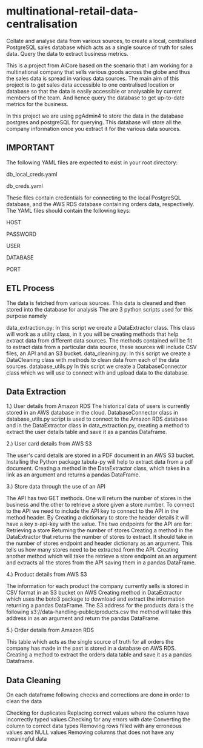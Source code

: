 # multinational-retail-data-centralisation

Collate and analyse data from various sources, to create a local, centralised PostgreSQL sales database which acts as a single source of truth for sales data. Query the data to extract business metrics.

This is a project from AiCore based on the scenario that I am working for a multinational company that sells various goods across the globe and thus the sales data is spread in various data sources. The main aim of this project is to get sales data accessible to one centralised location or database so that the data is easily accessible or analysable by current members of the team. And hence query the database to get up-to-date metrics for the business.

In this project we are using pgAdmin4 to store the data in the database postgres and postgreSQL for querying. This database will store all the company information once you extract it for the various data sources.


## IMPORTANT

The following YAML files are expected to exist in your root directory:

db_local_creds.yaml

db_creds.yaml

These files contain credentials for connecting to the local PostgreSQL database, and the AWS RDS database containing orders data, respectively. The YAML files should contain the following keys:


HOST

PASSWORD

USER

DATABASE

PORT






## ETL Process
The data is fetched from various sources. This data is cleaned and then stored into the database for analysis The are 3 python scripts used for this purpose namely

data_extraction.py: In this script we create a DataExtractor class. This class will work as a utility class, in it you will be creating methods that help extract data from different data sources. The methods contained will be fit to extract data from a particular data source, these sources will include CSV files, an API and an S3 bucket.
data_cleaning.py: In this script we create a DataCleaning class with methods to clean data from each of the data sources.
database_utils.py In this script we create a DatabaseConnector class which we will use to connect with and upload data to the database.



## Data Extraction

1.) User details from Amazon RDS
The historical data of users is currently stored in an AWS database in the cloud.
DatabaseConnector class in database_utils.py script is used to connect to the Amazon RDS database and in the DataExtractor class in data_extraction.py, creating a method to extract the user details table and save it as a pandas Dataframe.

2.) User card details from AWS S3

The user's card details are stored in a PDF document in an AWS S3 bucket.
Installing the Python package tabula-py will help to extract data from a pdf document.
Creating a method in the DataExtractor class, which takes in a link as an argument and returns a pandas DataFrame.

3.) Store data through the use of an API

The API has two GET methods. One will return the number of stores in the business and the other to retrieve a store given a store number.
To connect to the API we need to include the API key to connect to the API in the method header.
By Creating a dictionary to store the header details it will have a key x-api-key with the value.
The two endpoints for the API are for:
Retrieving a store
Returning the number of stores
Creating a method in the DataExtractor that returns the number of stores to extract. It should take in the number of stores endpoint and header dictionary as an argument. This tells us how many stores need to be extracted from the API.
Creating another method which will take the retrieve a store endpoint as an argument and extracts all the stores from the API saving them in a pandas DataFrame.

4.) Product details from AWS S3

The information for each product the company currently sells is stored in CSV format in an S3 bucket on AWS
Creating method in DataExtractor which uses the boto3 package to download and extract the information returning a pandas DataFrame.
The S3 address for the products data is the following s3://data-handling-public/products.csv the method will take this address in as an argument and return the pandas DataFrame.

5.) Order details from Amazon RDS

This table which acts as the single source of truth for all orders the company has made in the past is stored in a database on AWS RDS.
Creating a method to extract the orders data table and save it as a pandas Dataframe.




## Data Cleaning

On each dataframe following checks and corrections are done in order to clean the data

Checking for duplicates
Replacing correct values where the column have incorrectly typed values
Checking for any errors with date
Converting the column to correct data types
Removing rows filled with any erroneous values and NULL values
Removing columns that does not have any meaningful data
